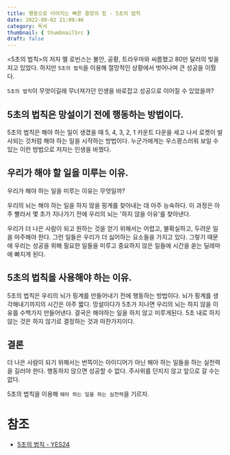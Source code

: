 ```yaml
---
title: 행동으로 이어지는 빠른 결정의 힘 - 5초의 법칙
date: 2022-09-02 21:09:46
category: 독서
thumbnail: { thumbnailSrc }
draft: false
---
```


<5초의 법칙>의 저자 멜 로빈스는 불안, 공황, 트라우마와 씨름했고 80만 달러의 빚을 지고 있었다. 하지만 `5초의 법칙`을 이용해 절망적인 상황에서 벗어나며 큰 성공을 이뤘다.

`5초의 법칙`이 무엇이길래 무너져가던 인생을 바로잡고 성공으로 이어질 수 있었을까?

## 5초의 법칙은 망설이기 전에 행동하는 방법이다.

5초의 법칙은 해야 하는 일이 생겼을 때 5, 4, 3, 2, 1 카운트 다운을 세고 나서 로켓이 발사되는 것처럼 해야 하는 일을 시작하는 방법이다. 누군가에게는 우스꽝스러워 보일 수 있는 이런 방법으로 저자는 인생을 바꿨다.

## 우리가 해야 할 일을 미루는 이유.

우리가 해야 하는 일을 미루는 이유는 무엇일까?

우리의 뇌는 해야 하는 일을 하지 않을 핑계를 찾아내는 데 아주 능숙하다. 이 과정은 아주 빨라서 몇 초가 지나가기 전에 우리의 뇌는 '하지 않을 이유'를 찾아낸다.

우리가 더 나은 사람이 되고 원하는 것을 얻기 위해서는 어렵고, 불확실하고, 두려운 일을 마주해야 한다. 그런 일들은 우리가 더 싫어하는 요소들을 가지고 있다. 그렇기 때문에 우리는 성공을 위해 필요한 일들을 미루고 중요하지 않은 일들에 시간을 쏟는 딜레마에 빠지게 된다.

## 5초의 법칙을 사용해야 하는 이유.

5초의 법칙은 우리의 뇌가 핑계를 만들어내기 전에 행동하는 방법이다. 뇌가 핑계를 생각해내기까지의 시간은 아주 짧다. 망설이다가 5초가 지나면 우리의 뇌는 하지 않을 이유를 수백가지 만들어낸다. 결국은 해야하는 일을 하지 않고 미루게된다. 5초 내로 하지 않는 것은 하지 않기로 결정하는 것과 마찬가지이다.

## 결론

더 나은 사람이 되기 위해서는 번뜩이는 아이디어가 아닌 해야 하는 일들을 하는 실천력을 길러야 한다. 행동하지 않으면 성공할 수 없다. 주사위를 던지지 않고 앞으로 갈 수는 없다.

5초의 법칙을 이용해 `해야 하는 일을 하는 실천력`을 기르자.

# 참조

- [5초의 법칙 - YES24](http://www.yes24.com/Product/Goods/45514480)
